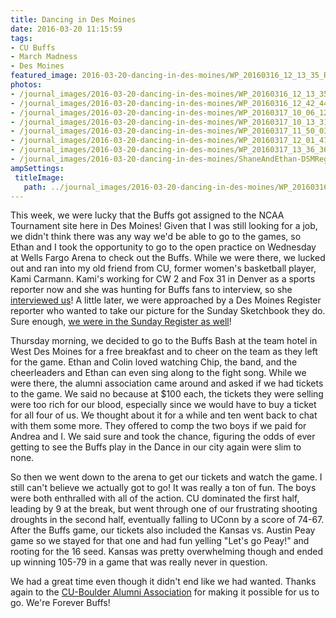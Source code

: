 ```yaml
---
title: Dancing in Des Moines
date: 2016-03-20 11:15:59
tags:
- CU Buffs
- March Madness
- Des Moines
featured_image: 2016-03-20-dancing-in-des-moines/WP_20160316_12_13_35_Rich_LI.jpg
photos: 
- /journal_images/2016-03-20-dancing-in-des-moines/WP_20160316_12_13_35_Rich_LI.jpg|Ethan outside Wells Fargo Arena
- /journal_images/2016-03-20-dancing-in-des-moines/WP_20160316_12_42_44_Pro.jpg|Sitting with Kami Carmann after our interview
- /journal_images/2016-03-20-dancing-in-des-moines/WP_20160317_10_06_12_Pro.jpg|With the CU cheerleaders at the Buffs Bash
- /journal_images/2016-03-20-dancing-in-des-moines/WP_20160317_10_13_31_Rich_LI.jpg|Ethan and Colin watching Chip
- /journal_images/2016-03-20-dancing-in-des-moines/WP_20160317_11_50_03_Rich_LI.jpg|Supporting the Buffs in Des Moines!
- /journal_images/2016-03-20-dancing-in-des-moines/WP_20160317_12_01_47_Pro_LI.jpg|Colin's enthralled by the game
- /journal_images/2016-03-20-dancing-in-des-moines/WP_20160317_13_36_36_Pro_LI.jpg|Ethan goes all out for the Buffs!
- /journal_images/2016-03-20-dancing-in-des-moines/ShaneAndEthan-DSMRegisterSketchbook-20160320.jpg|Ethan and I in the Sunday Register Sketchbook
ampSettings: 
 titleImage:
   path: ../journal_images/2016-03-20-dancing-in-des-moines/WP_20160316_12_13_35_Rich_LI.jpg
---
```

This week, we were lucky that the Buffs got assigned to the NCAA Tournament site here in Des Moines! Given that I was still looking for a job, we didn't think there was any way we'd be able to go to the games, so Ethan and I took the opportunity to go to the open practice on Wednesday at Wells Fargo Arena to check out the Buffs. While we were there, we lucked out and ran into my old friend from CU, former women's basketball player, Kami Carmann. Kami's working for CW 2 and Fox 31 in Denver as a sports reporter now and she was hunting for Buffs fans to interview, so she [interviewed us](http://kdvr.com/2016/03/16/colorado-ready-to-take-on-uconn-as-ncaa-tournament-starts-thursday/)! A little later, we were approached by a Des Moines Register reporter who wanted to take our picture for the Sunday Sketchbook they do. Sure enough, [we were in the Sunday Register as well](http://data.desmoinesregister.com/marturello/)!

Thursday morning, we decided to go to the Buffs Bash at the team hotel in West Des Moines for a free breakfast and to cheer on the team as they left for the game. Ethan and Colin loved watching Chip, the band, and the cheerleaders and Ethan can even sing along to the fight song. While we were there, the alumni association came around and asked if we had tickets to the game. We said no because at $100 each, the tickets they were selling were too rich for our blood, especially since we would have to buy a ticket for all four of us. We thought about it for a while and ten went back to chat with them some more. They offered to comp the two boys if we paid for Andrea and I. We said sure and took the chance, figuring the odds of ever getting to see the Buffs play in the Dance in our city again were slim to none.

So then we went down to the arena to get our tickets and watch the game. I still can't believe we actually got to go! It was really a ton of fun. The boys were both enthralled with all of the action. CU dominated the first half, leading by 9 at the break, but went through one of our frustrating shooting droughts in the second half, eventually falling to UConn by a score of 74-67. After the Buffs game, our tickets also included the Kansas vs. Austin Peay game so we stayed for that one and had fun yelling "Let's go Peay!" and rooting for the 16 seed. Kansas was pretty overwhelming though and ended up winning 105-79 in a game that was really never in question. 

We had a great time even though it didn't end like we had wanted. Thanks again to the [CU-Boulder Alumni Association](http://www.colorado.edu/alumni/) for making it possible for us to go. We're Forever Buffs!